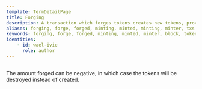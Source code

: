 ```yaml
---
template: TermDetailPage
title: Forging
description: A transaction which forges tokens creates new tokens, providing that the corresponding monetary policy script is satisfied. 
aliases: forging, forge, forged, minting, minted, minting, minter, txs
keywords: forging, forge, forged, minting, minted, minter, block, tokens, transactions, txs, tx
identities: 
    - id: wael-ivie
      role: author
---
```


##

The amount forged can be negative, in which case the tokens will be destroyed instead of created.